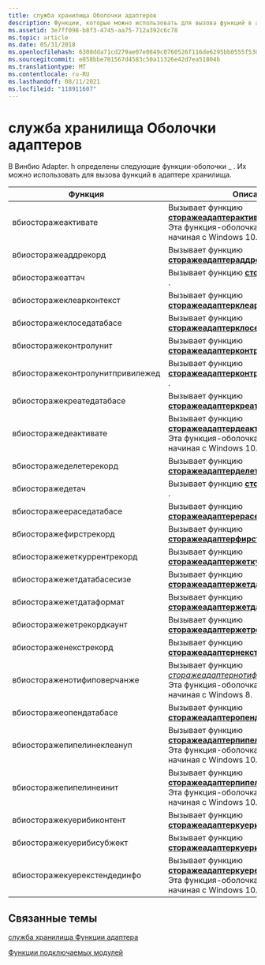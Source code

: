 ```yaml
---
title: служба хранилища Оболочки адаптеров
description: Функции, которые можно использовать для вызова функций в адаптере хранилища. Эти функции определены в Винбио \_ Adapter. h.
ms.assetid: 3e7ff098-b8f3-4745-aa75-712a392c6c78
ms.topic: article
ms.date: 05/31/2018
ms.openlocfilehash: 6308dda71cd279ae07e0849c0760526f116de6295bb0555f530f31a0033a5851
ms.sourcegitcommit: e858bbe701567d4583c50a11326e42d7ea51804b
ms.translationtype: MT
ms.contentlocale: ru-RU
ms.lasthandoff: 08/11/2021
ms.locfileid: "118911607"
---
```

# <a name="storage-adapter-wrappers"></a>служба хранилища Оболочки адаптеров

В Винбио Adapter. h определены следующие функции-оболочки \_ . Их можно использовать для вызова функций в адаптере хранилища.



| Функция                                    | Описание                                                                                                                                                                     |
|---------------------------------------------|---------------------------------------------------------------------------------------------------------------------------------------------------------------------------------|
| вбиосторажеактивате<br/>              | Вызывает функцию [**сторажеадаптерактивате**](/windows/desktop/api/Winbio_adapter/nc-winbio_adapter-pibio_storage_activate_fn) .<br/> Эта функция-оболочка поддерживается начиная с Windows 10.<br/>                   |
| вбиосторажеаддрекорд<br/>             | Вызывает функцию [**сторажеадаптераддрекорд**](/windows/desktop/api/Winbio_adapter/nc-winbio_adapter-pibio_storage_add_record_fn) .<br/>                                                                                       |
| вбиосторажеаттач<br/>                | Вызывает функцию [**сторажеадаптераттач**](/windows/desktop/api/Winbio_adapter/nc-winbio_adapter-pibio_storage_attach_fn) .<br/>                                                                                             |
| вбиосторажеклеарконтекст<br/>          | Вызывает функцию [**сторажеадаптерклеарконтекст**](/windows/desktop/api/Winbio_adapter/nc-winbio_adapter-pibio_storage_clear_context_fn) .<br/>                                                                                 |
| вбиосторажеклоседатабасе<br/>         | Вызывает функцию [**сторажеадаптерклоседатабасе**](/windows/desktop/api/Winbio_adapter/nc-winbio_adapter-pibio_storage_close_database_fn) .<br/>                                                                               |
| вбиосторажеконтролунит<br/>           | Вызывает функцию [**сторажеадаптерконтролунит**](/windows/desktop/api/Winbio_adapter/nc-winbio_adapter-pibio_storage_control_unit_fn) .<br/>                                                                                   |
| вбиосторажеконтролунитпривилежед<br/> | Вызывает функцию [**сторажеадаптерконтролунитпривилежед**](/windows/desktop/api/Winbio_adapter/nc-winbio_adapter-pibio_storage_control_unit_privileged_fn) .<br/>                                                               |
| вбиосторажекреатедатабасе<br/>        | Вызывает функцию [**сторажеадаптеркреатедатабасе**](/windows/desktop/api/Winbio_adapter/nc-winbio_adapter-pibio_storage_create_database_fn) .<br/>                                                                             |
| вбиосторажедеактивате<br/>            | Вызывает функцию [**сторажеадаптердеактивате**](/windows/desktop/api/Winbio_adapter/nc-winbio_adapter-pibio_storage_deactivate_fn) .<br/> Эта функция-оболочка поддерживается начиная с Windows 10.<br/>               |
| вбиосторажеделетерекорд<br/>          | Вызывает функцию [**сторажеадаптерделетерекорд**](/windows/desktop/api/Winbio_adapter/nc-winbio_adapter-pibio_storage_delete_record_fn) .<br/>                                                                                 |
| вбиосторажедетач<br/>                | Вызывает функцию [**сторажеадаптердетач**](/windows/desktop/api/Winbio_adapter/nc-winbio_adapter-pibio_storage_detach_fn) .<br/>                                                                                             |
| вбиосторажеераседатабасе<br/>         | Вызывает функцию [**сторажеадаптерераседатабасе**](/windows/desktop/api/Winbio_adapter/nc-winbio_adapter-pibio_storage_erase_database_fn) .<br/>                                                                               |
| вбиосторажефирстрекорд<br/>           | Вызывает функцию [**сторажеадаптерфирстрекорд**](/windows/desktop/api/Winbio_adapter/nc-winbio_adapter-pibio_storage_first_record_fn) .<br/>                                                                                   |
| вбиосторажежеткуррентрекорд<br/>      | Вызывает функцию [**сторажеадаптержеткуррентрекорд**](/windows/desktop/api/Winbio_adapter/nc-winbio_adapter-pibio_storage_get_current_record_fn) .<br/>                                                                         |
| вбиосторажежетдатабасесизе<br/>       | Вызывает функцию [**сторажеадаптержетдатабасесизе**](/windows/desktop/api/Winbio_adapter/nc-winbio_adapter-pibio_storage_get_database_size_fn) .<br/>                                                                           |
| вбиосторажежетдатаформат<br/>         | Вызывает функцию [**сторажеадаптержетдатаформат**](/windows/desktop/api/Winbio_adapter/nc-winbio_adapter-pibio_storage_get_data_format_fn) .<br/>                                                                               |
| вбиосторажежетрекордкаунт<br/>        | Вызывает функцию [**сторажеадаптержетрекордкаунт**](/windows/desktop/api/Winbio_adapter/nc-winbio_adapter-pibio_storage_get_record_count_fn) .<br/>                                                                             |
| вбиостораженекстрекорд<br/>            | Вызывает функцию [**сторажеадаптернекстрекорд**](/windows/desktop/api/Winbio_adapter/nc-winbio_adapter-pibio_storage_next_record_fn) .<br/>                                                                                     |
| вбиостораженотифиповерчанже<br/>     | Вызывает функцию [*сторажеадаптернотифиповерчанже*](/windows/desktop/api/Winbio_adapter/nc-winbio_adapter-pibio_storage_notify_power_change_fn) .<br/> Эта функция-оболочка поддерживается начиная с Windows 8.<br/>    |
| вбиосторажеопендатабасе<br/>          | Вызывает функцию [**сторажеадаптеропендатабасе**](/windows/desktop/api/Winbio_adapter/nc-winbio_adapter-pibio_storage_open_database_fn) .<br/>                                                                                 |
| вбиосторажепипелинеклеануп<br/>       | Вызывает функцию [**сторажеадаптерпипелинеклеануп**](/windows/desktop/api/Winbio_adapter/nc-winbio_adapter-pibio_storage_pipeline_cleanup_fn) .<br/> Эта функция-оболочка поддерживается начиная с Windows 10.<br/>     |
| вбиосторажепипелинеинит<br/>          | Вызывает функцию [**сторажеадаптерпипелинеинит**](/windows/desktop/api/Winbio_adapter/nc-winbio_adapter-pibio_storage_pipeline_init_fn) .<br/> Эта функция-оболочка поддерживается начиная с Windows 10.<br/>           |
| вбиосторажекуерибиконтент<br/>        | Вызывает функцию [**сторажеадаптеркуерибиконтент**](/windows/desktop/api/Winbio_adapter/nc-winbio_adapter-pibio_storage_query_by_content_fn) .<br/>                                                                             |
| вбиосторажекуерибисубжект<br/>        | Вызывает функцию [**сторажеадаптеркуерибисубжект**](/windows/desktop/api/Winbio_adapter/nc-winbio_adapter-pibio_storage_query_by_subject_fn) .<br/>                                                                             |
| вбиосторажекуерекстендединфо<br/>     | Вызывает функцию [**сторажеадаптеркуерекстендединфо**](/windows/desktop/api/Winbio_adapter/nc-winbio_adapter-pibio_storage_query_extended_info_fn) .<br/> Эта функция-оболочка поддерживается начиная с Windows 10.<br/> |



 

## <a name="related-topics"></a>Связанные темы

<dl> <dt>

[служба хранилища Функции адаптера](storage-adapter-functions.md)
</dt> <dt>

[Функции подключаемых модулей](plug-in-functions.md)
</dt> </dl>

 

 





